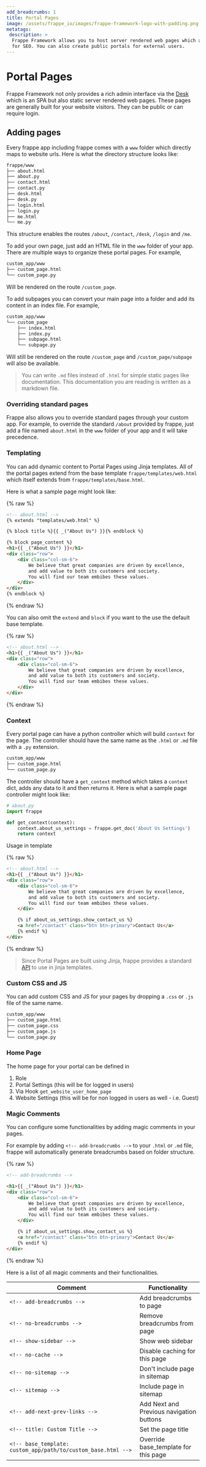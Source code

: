 ```yaml
---
add_breadcrumbs: 1
title: Portal Pages
image: /assets/frappe_io/images/frappe-framework-logo-with-padding.png
metatags:
 description: >
  Frappe Framework allows you to host server rendered web pages which are great
  for SEO. You can also create public portals for external users.
---
```


# Portal Pages

Frappe Framework not only provides a rich admin interface via the
[Desk](/docs/user/en/desk) which is an SPA but also static server rendered web
pages. These pages are generally built for your website visitors. They can be
public or can require login.

## Adding pages

Every frappe app including frappe comes with a `www` folder which directly maps
to website urls. Here is what the directory structure looks like:

```bash
frappe/www
├── about.html
├── about.py
├── contact.html
├── contact.py
├── desk.html
├── desk.py
├── login.html
├── login.py
├── me.html
└── me.py
```

This structure enables the routes `/about`, `/contact`, `/desk`, `/login` and
`/me`.

To add your own page, just add an HTML file in the `www` folder of your app.
There are multiple ways to organize these portal pages. For example,

```bash
custom_app/www
├── custom_page.html
└── custom_page.py
```
Will be rendered on the route `/custom_page`.

To add subpages you can convert your main page into a folder and add its content
in an index file. For example,

```bash
custom_app/www
└── custom_page
	├── index.html
	├── index.py
	├── subpage.html
	└── subpage.py

```
Will still be rendered on the route `/custom_page` and `/custom_page/subpage`
will also be available.

> You can write `.md` files instead of `.html` for simple static pages like
> documentation. This documentation you are reading is written as a markdown file.

### Overriding standard pages

Frappe also allows you to override standard pages through your custom app. For
example, to override the standard `/about` provided by frappe, just add a file
named `about.html` in the `www` folder of your app and it will take precedence.

### Templating

You can add dynamic content to Portal Pages using Jinja templates. All of the
portal pages extend from the base template `frappe/templates/web.html` which
itself extends from `frappe/templates/base.html`.

Here is what a sample page might look like:

{% raw %}
```html
<!-- about.html -->
{% extends "templates/web.html" %}

{% block title %}{{ _("About Us") }}{% endblock %}

{% block page_content %}
<h1>{{ _("About Us") }}</h1>
<div class="row">
    <div class="col-sm-6">
		We believe that great companies are driven by excellence,
		and add value to both its customers and society.
		You will find our team embibes these values.
    </div>
</div>
{% endblock %}
```
{% endraw %}

You can also omit the `extend` and `block` if you want to the use the default
base template.

{% raw %}
```html
<!-- about.html -->
<h1>{{ _("About Us") }}</h1>
<div class="row">
    <div class="col-sm-6">
		We believe that great companies are driven by excellence,
		and add value to both its customers and society.
		You will find our team embibes these values.
    </div>
</div>
```
{% endraw %}

### Context

Every portal page can have a python controller which will build `context` for
the page. The controller should have the same name as the `.html` or `.md` file
with a `.py` extension.

```bash
custom_app/www
├── custom_page.html
└── custom_page.py
```

The controller should have a `get_context` method which takes a `context` dict,
adds any data to it and then returns it. Here is what a sample page controller
might look like:

```py
# about.py
import frappe

def get_context(context):
	context.about_us_settings = frappe.get_doc('About Us Settings')
	return context
```

Usage in template

{% raw %}
```html
<!-- about.html -->
<h1>{{ _("About Us") }}</h1>
<div class="row">
    <div class="col-sm-6">
		We believe that great companies are driven by excellence,
		and add value to both its customers and society.
		You will find our team embibes these values.
	</div>

	{% if about_us_settings.show_contact_us %}
	<a href="/contact" class="btn btn-primary">Contact Us</a>
	{% endif %}
</div>
```
{% endraw %}

> Since Portal Pages are built using Jinja, frappe provides a standard
> [API](/docs/user/en/api/jinja) to use in jinja templates.

### Custom CSS and JS

You can add custom CSS and JS for your pages by dropping a `.css` or `.js` file
of the same name.

```bash
custom_app/www
├── custom_page.html
├── custom_page.css
├── custom_page.js
└── custom_page.py
```

### Home Page

The home page for your portal can be defined in

1. Role
1. Portal Settings (this will be for logged in users)
1. Via Hook `get_website_user_home_page`
1. Website Settings (this will be for non logged in users as well - i.e. Guest)

### Magic Comments

You can configure some functionalities by adding magic comments in your pages.

For example by adding `<!-- add-breadcrumbs -->` to your `.html` or `.md` file,
frappe will automatically generate breadcrumbs based on folder structure.

{% raw %}
```html
<!-- add-breadcrumbs -->

<h1>{{ _("About Us") }}</h1>
<div class="row">
    <div class="col-sm-6">
		We believe that great companies are driven by excellence,
		and add value to both its customers and society.
		You will find our team embibes these values.
	</div>

	{% if about_us_settings.show_contact_us %}
	<a href="/contact" class="btn btn-primary">Contact Us</a>
	{% endif %}
</div>
```
{% endraw %}

Here is a list of all magic comments and their functionalities.

Comment							| Functionality
--------------------------------|----------------
`<!-- add-breadcrumbs -->`		| Add breadcrumbs to page
`<!-- no-breadcrumbs -->`		| Remove breadcrumbs from page
`<!-- show-sidebar -->`			| Show web sidebar
`<!-- no-cache -->`				| Disable caching for this page
`<!-- no-sitemap -->`			| Don't include page in sitemap
`<!-- sitemap -->`				| Include page in sitemap
`<!-- add-next-prev-links -->`	| Add Next and Previous navigation buttons
`<!-- title: Custom Title -->`	| Set the page title
`<!-- base_template: custom_app/path/to/custom_base.html -->` | Override base_template for this page
